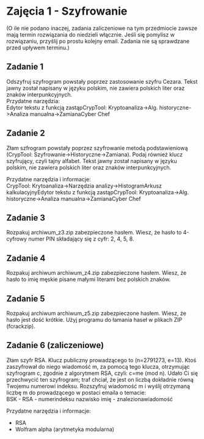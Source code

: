 # Zajęcia 1 - Szyfrowanie

(O ile nie podano inaczej, zadania zaliczeniowe na tym przedmiocie
zawsze mają termin rozwiązania do niedzieli włącznie. Jeśli się pomylisz
w rozwiązaniu, przyślij po prostu kolejny email. Zadania nie są
sprawdzane przed upływem terminu.)

## Zadanie 1

Odszyfruj szyfrogram powstały poprzez zastosowanie szyfru Cezara. Tekst jawny został napisany w języku polskim, nie zawiera polskich liter oraz znaków interpunkcyjnych.  
Przydatne narzędzia:  
Edytor tekstu z funkcją zastąpCrypTool: Kryptoanaliza->Alg. historyczne->Analiza manualna->ZamianaCyber Chef

## Zadanie 2

Złam szfrogram powstały poprzez szyfrowanie metodą podstawieniową (CrypTool: Szyfrowanie->Historyczne->Zamiana).
Podaj również klucz szyfrujący, czyli tajny alfabet. Tekst jawny został
napisany w języku polskim, nie zawiera polskich liter oraz znaków
interpunkcyjnych.

Przydatne narzędzia i informacje:  
CrypTool: Krytoanaliza->Narzędzia analizy->HistogramArkusz kalkulacyjnyEdytor tekstu z funkcją zastąpCrypTool: Kryptoanaliza->Alg. historyczne->Analiza manualna->ZamianaCyber Chef

## Zadanie 3

Rozpakuj archiwum_z3.zip zabezpieczone hasłem. Wiesz, że hasło to 4-cyfrowy numer PIN składający się z cyfr: 2, 4, 5, 8.

## Zadanie 4

Rozpakuj archiwum archiwum_z4.zip zabezpieczone hasłem. Wiesz, że hasło to imię męskie pisane małymi literami bez polskich znaków.

## Zadanie 5

Rozpakuj archiwum archiwum_z5.zip zabezpieczone hasłem. Wiesz, że hasło jest dość krótkie. Użyj programu do łamania haseł w plikach ZIP (fcrackzip).

## Zadanie 6 (zaliczeniowe)

Złam szyfr RSA. Klucz publiczny prowadzącego to (n=2791273, e=13). Ktoś
zaszyfrował do niego wiadomość m, za pomocą tego klucza, otrzymując
szyfrogram c, zgodnie z algorytmem RSA, czyli: c=me (mod n).
Udało Ci się przechwycić ten szyfrogram; traf chciał, że jest on liczbą
dokładnie równą Twojemu numerowi indeksu. Rozszyfruj wiadomość m i
wyślij otrzymaną liczbę m do prowadzącego w postaci emaila o temacie:  
BSK - RSA - numerindeksu nazwisko imię - znalezionawiadomość

Przydatne narzędzia i informacje:

- RSA
- Wolfram alpha (arytmetyka modularna)
